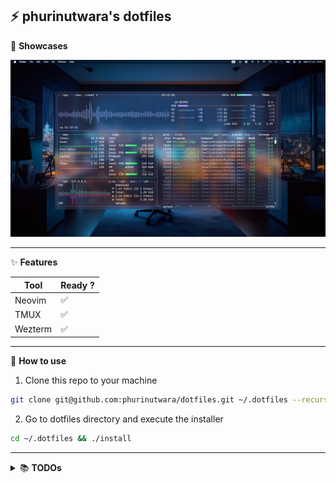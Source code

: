 ## :zap: phurinutwara's dotfiles

:rainbow: **Showcases**

![Showcase Image](.github/assets/transparent-showcase.png)

---

:sparkles: **Features**

| Tool    | Ready ?            |
| ------- | ------------------ |
| Neovim  | :white_check_mark: |
| TMUX    | :white_check_mark: |
| Wezterm | :white_check_mark: |

---

:pushpin: **How to use**

1. Clone this repo to your machine

```bash
git clone git@github.com:phurinutwara/dotfiles.git ~/.dotfiles --recurse-submodules
```

2. Go to dotfiles directory and execute the installer

```bash
cd ~/.dotfiles && ./install
```

---

<details>
        <summary>
                📚 <b>TODOs</b>
        </summary>

- [ ] Terminal Preferences
- [ ] Changed Shell to ZSH
- [ ] Dock Preferences
- [ ] Mission Control Preference (don't rearrange spaces)
- [ ] Finder Show Path Bar
- [ ] Trackpad (Three Finger Drag and Tap to Click)
- [ ] Git (config and SSH)

</details>
